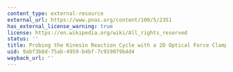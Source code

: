 ```yaml
---
content_type: external-resource
external_url: https://www.pnas.org/content/100/5/2351
has_external_license_warning: true
license: https://en.wikipedia.org/wiki/All_rights_reserved
status: ''
title: Probing the Kinesin Reaction Cycle with a 2D Optical Force Clamp
uid: 9abf3b8d-75ab-4959-b4bf-7c919079b4d4
wayback_url: ''
---
```

